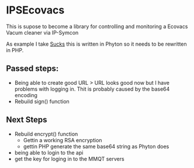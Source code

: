 # IPSEcovacs

This is supose to become a library for controlling and monitoring a Ecovacs Vacum cleaner via IP-Symcon

As example I take [Sucks](https://github.com/wpietri/sucks) this is written in Phyton so it needs to be rewritten in PHP.

## Passed steps:
* Being able to create good URL > URL looks good now but I have problems with logging in. Thit is probably caused by the base64 encoding
* Rebuild sign() function

## Next Steps
* Rebuild encrypt() function 
    * Gettin a working RSA encryption
    * gettin PHP generate the same base64 string as Phyton does
* being able to login to the api
* get the key for loging in to the MMQT servers
